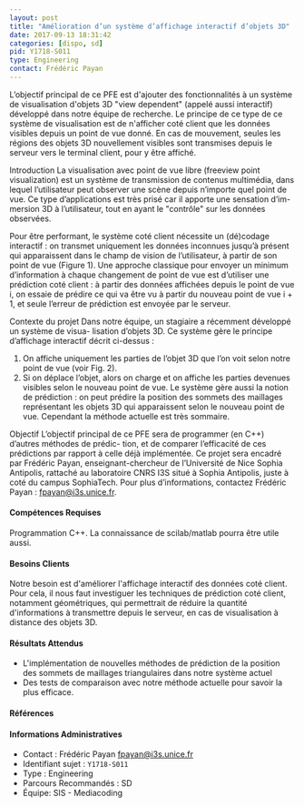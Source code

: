 ```yaml
---
layout: post
title: "Amélioration d’un système d’affichage interactif d’objets 3D"
date: 2017-09-13 18:31:42
categories: [dispo, sd]
pid: Y1718-S011
type: Engineering
contact: Frédéric Payan
---
```

       
L’objectif principal de ce PFE est d'ajouter des fonctionnalités à un système de visualisation d'objets 3D "view dependent" (appelé aussi interactif) développé dans notre équipe de recherche. Le principe de ce type de ce système de visualisation est de n'afficher coté client que les données visibles depuis un point de vue donné. En cas de mouvement, seules les régions des objets 3D nouvellement visibles sont transmises depuis le serveur vers le terminal client, pour y être affiché. 

Introduction 
La visualisation avec point de vue libre (freeview point visualization) est un système de transmission de contenus multimédia, dans lequel l’utilisateur peut observer une scène depuis n’importe quel point de vue. Ce type d’applications est très prisé car il apporte une sensation d’im- mersion 3D à l’utilisateur, tout en ayant le "contrôle" sur les données observées.

Pour être performant, le système coté client nécessite un (dé)codage interactif : on transmet uniquement les données inconnues jusqu’à présent qui apparaissent dans le champ de vision de l’utilisateur, à partir de son point de vue (Figure 1).
Une approche classique pour envoyer un minimum d’information à chaque changement de point de vue est d’utiliser une prédiction coté client : à partir des données affichées depuis le point de vue i, on essaie de prédire ce qui va être vu à partir du nouveau point de vue i + 1, et seule l’erreur de prédiction est envoyée par le serveur.

Contexte du projet
Dans notre équipe, un stagiaire a récemment développé un système de visua- lisation d’objets 3D. Ce système gère le principe d’affichage interactif décrit ci-dessus :
1.	On affiche uniquement les parties de l’objet 3D que l’on voit selon notre point de vue (voir Fig. 2).
2.	Si on déplace l’objet, alors on charge et on affiche les parties devenues visibles selon le nouveau point de vue.
Le système gère aussi la notion de prédiction : on peut prédire la position des sommets des maillages représentant les objets 3D qui apparaissent selon le nouveau point de vue. Cependant la méthode actuelle est très sommaire.

Objectif 
L’objectif principal de ce PFE sera de programmer (en C++) d’autres méthodes de prédic- tion, et de comparer l’efficacité de ces prédictions par rapport à celle déjà implémentée.
 Ce projet sera encadré par Frédéric Payan, enseignant-chercheur de l’Université de Nice Sophia Antipolis, rattaché au laboratoire CNRS I3S situé à Sophia Antipolis, juste à coté du campus SophiaTech. Pour plus d’informations, contactez Frédéric Payan : fpayan@i3s.unice.fr.



#### Compétences Requises
Programmation C++. La connaissance de scilab/matlab pourra être utile aussi. 



     

#### Besoins Clients
Notre besoin est d'améliorer l'affichage interactif des données coté client. Pour cela, il nous faut investiguer les techniques de prédiction coté client, notamment géométriques, qui permettrait de réduire la quantité d'informations à transmettre depuis le serveur, en cas de visualisation à distance des objets 3D. 


#### Résultats Attendus
- L'implémentation de nouvelles méthodes de prédiction de la position des sommets de maillages triangulaires dans notre système actuel
- Des tests de comparaison avec notre méthode actuelle pour savoir la plus efficace.  

#### Références



#### Informations Administratives
  * Contact : Frédéric Payan <fpayan@i3s.unice.fr>
  * Identifiant sujet : `Y1718-S011`
  * Type : Engineering
  * Parcours Recommandés : SD
  * Équipe: SIS - Mediacoding

     
